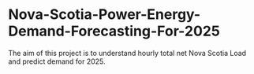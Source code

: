 # Nova-Scotia-Power-Energy-Demand-Forecasting-For-2025
The aim of this project is to understand hourly total net Nova Scotia Load and predict demand for 2025.
